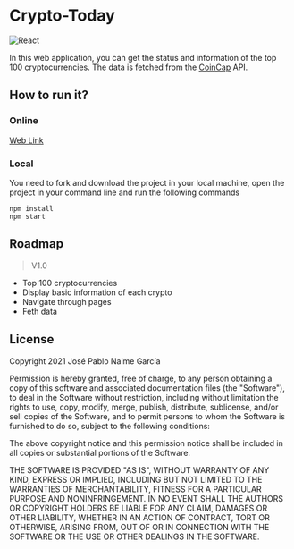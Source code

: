 # Crypto-Today
![React](https://img.shields.io/badge/react-%2320232a.svg?style=for-the-badge&logo=react&logoColor=%2361DAFB)

In this web application, you can get the status and information of the top 100 cryptocurrencies. The data is fetched from the [CoinCap](https://docs.coincap.io/) API.

## How to run it?
### Online
[Web Link](https://josenaime.github.io/Crypto-Today/)
### Local
You need to fork and download the project in your local machine, open the project in your command line and run the following commands
```
npm install
npm start
```

## Roadmap
> V1.0
- Top 100 cryptocurrencies
- Display basic information of each crypto
- Navigate through pages
- Feth data

## License
Copyright 2021 José Pablo Naime García

Permission is hereby granted, free of charge, to any person obtaining a copy of this software and associated documentation files (the "Software"), to deal in the Software without restriction, including without limitation the rights to use, copy, modify, merge, publish, distribute, sublicense, and/or sell copies of the Software, and to permit persons to whom the Software is furnished to do so, subject to the following conditions:

The above copyright notice and this permission notice shall be included in all copies or substantial portions of the Software.

THE SOFTWARE IS PROVIDED "AS IS", WITHOUT WARRANTY OF ANY KIND, EXPRESS OR IMPLIED, INCLUDING BUT NOT LIMITED TO THE WARRANTIES OF MERCHANTABILITY, FITNESS FOR A PARTICULAR PURPOSE AND NONINFRINGEMENT. IN NO EVENT SHALL THE AUTHORS OR COPYRIGHT HOLDERS BE LIABLE FOR ANY CLAIM, DAMAGES OR OTHER LIABILITY, WHETHER IN AN ACTION OF CONTRACT, TORT OR OTHERWISE, ARISING FROM, OUT OF OR IN CONNECTION WITH THE SOFTWARE OR THE USE OR OTHER DEALINGS IN THE SOFTWARE.
